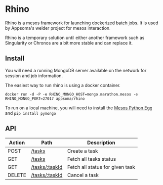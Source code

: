 # Rhino

Rhino is a mesos framework for launching dockerized batch jobs. It is used by
Appsoma's welder project for mesos interaction.

Rhino is a temporary solution until either another framework such as
Singularity or Chronos are a bit more stable and can replace it.


## Install

You will need a running MongoDB server available on the network for session and job information.

The easiest way to run rhino is using a docker container.

	docker run -d -P -e RHINO_MONGO_HOST=mongo.marathon.mesos -e RHINO_MONGO_PORT=27017 appsoma/rhino

To run on a local machine, you will need to install the [Mesos Python Egg](https://open.mesosphere.com/downloads/mesos/) and `pip install pymongo`

## API

| Action     | Path                                                 | Description
-------------|------------------------------------------------------|--------------------------------------
POST         | [/tasks](docs/post_tasks.md)                         | Create a task
GET          | [/tasks](docs/get_tasks.md)                          | Fetch all tasks status
GET          | [/tasks/:taskId](docs/get_tasks_taskid.md)           | Fetch all status for given task
DELETE       | [/tasks/:taskId](docs/delete_tasks_taskid.md)        | Cancel a task

